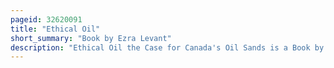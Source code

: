 ```yaml
---
pageid: 32620091
title: "Ethical Oil"
short_summary: "Book by Ezra Levant"
description: "Ethical Oil the Case for Canada's Oil Sands is a Book by canadian Talk Show Host and political Activist Ezra Levant which makes a Case for exploiting the athabasca Oil Sands and its Sister. Published in 2010 by Mcclelland & Stewart in Toronto, Ontario, Canada, the Book became a Non-Fiction best Seller and won the National Business Book Award for 2011."
---
```

